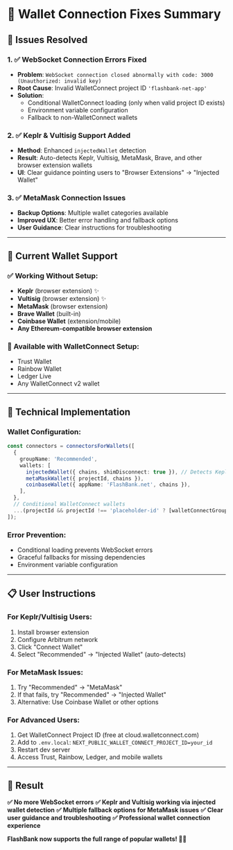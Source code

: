 # 🔧 Wallet Connection Fixes Summary

## 🎯 **Issues Resolved**

### **1. ✅ WebSocket Connection Errors Fixed**
- **Problem**: `WebSocket connection closed abnormally with code: 3000 (Unauthorized: invalid key)`
- **Root Cause**: Invalid WalletConnect project ID `'flashbank-net-app'`
- **Solution**: 
  - Conditional WalletConnect loading (only when valid project ID exists)
  - Environment variable configuration
  - Fallback to non-WalletConnect wallets

### **2. ✅ Keplr & Vultisig Support Added**
- **Method**: Enhanced `injectedWallet` detection
- **Result**: Auto-detects Keplr, Vultisig, MetaMask, Brave, and other browser extension wallets
- **UI**: Clear guidance pointing users to "Browser Extensions" → "Injected Wallet"

### **3. ✅ MetaMask Connection Issues**
- **Backup Options**: Multiple wallet categories available
- **Improved UX**: Better error handling and fallback options
- **User Guidance**: Clear instructions for troubleshooting

---

## 🎊 **Current Wallet Support**

### **✅ Working Without Setup:**
- **Keplr** (browser extension) ✨
- **Vultisig** (browser extension) ✨
- **MetaMask** (browser extension)
- **Brave Wallet** (built-in)
- **Coinbase Wallet** (extension/mobile)
- **Any Ethereum-compatible browser extension**

### **🔄 Available with WalletConnect Setup:**
- Trust Wallet
- Rainbow Wallet
- Ledger Live
- Any WalletConnect v2 wallet

---

## 🚀 **Technical Implementation**

### **Wallet Configuration:**
```typescript
const connectors = connectorsForWallets([
  {
    groupName: 'Recommended',
    wallets: [
      injectedWallet({ chains, shimDisconnect: true }), // Detects Keplr, Vultisig, etc.
      metaMaskWallet({ projectId, chains }),
      coinbaseWallet({ appName: 'FlashBank.net', chains }),
    ],
  },
  // Conditional WalletConnect wallets
  ...(projectId && projectId !== 'placeholder-id' ? [walletConnectGroup] : []),
]);
```

### **Error Prevention:**
- Conditional loading prevents WebSocket errors
- Graceful fallbacks for missing dependencies
- Environment variable configuration

---

## 📋 **User Instructions**

### **For Keplr/Vultisig Users:**
1. Install browser extension
2. Configure Arbitrum network
3. Click "Connect Wallet"
4. Select "Recommended" → "Injected Wallet" (auto-detects)

### **For MetaMask Issues:**
1. Try "Recommended" → "MetaMask"
2. If that fails, try "Recommended" → "Injected Wallet"
3. Alternative: Use Coinbase Wallet or other options

### **For Advanced Users:**
1. Get WalletConnect Project ID (free at cloud.walletconnect.com)
2. Add to `.env.local`: `NEXT_PUBLIC_WALLET_CONNECT_PROJECT_ID=your_id`
3. Restart dev server
4. Access Trust, Rainbow, Ledger, and mobile wallets

---

## 🎉 **Result**

**✅ No more WebSocket errors**
**✅ Keplr and Vultisig working via injected wallet detection**
**✅ Multiple fallback options for MetaMask issues**
**✅ Clear user guidance and troubleshooting**
**✅ Professional wallet connection experience**

**FlashBank now supports the full range of popular wallets! 🚀💼**
